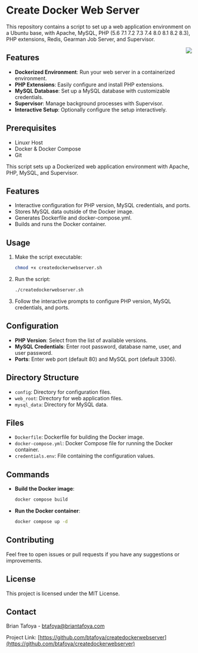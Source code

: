 # Create Docker Web Server

This repository contains a script to set up a web application environment on a Ubuntu base, with Apache, MySQL, PHP (5.6 7.1 7.2 7.3 7.4 8.0 8.1 8.2 8.3), PHP extensions, Redis, Gearman Job Server, and Supervisor.

<a href="https://www.buymeacoffee.com/luckyedward"><img src="https://img.buymeacoffee.com/button-api/?text=Buy me Drink&emoji=🍹&slug=luckyedward&button_colour=5F7FFF&font_colour=ffffff&font_family=Bree&outline_colour=000000&coffee_colour=FFDD00" style="float: right;" /></a>

## Features

- **Dockerized Environment**: Run your web server in a containerized environment.
- **PHP Extensions**: Easily configure and install PHP extensions.
- **MySQL Database**: Set up a MySQL database with customizable credentials.
- **Supervisor**: Manage background processes with Supervisor.
- **Interactive Setup**: Optionally configure the setup interactively.

## Prerequisites

- Linuxr Host
- Docker & Docker Compose
- Git

This script sets up a Dockerized web application environment with Apache, PHP, MySQL, and Supervisor.

## Features

- Interactive configuration for PHP version, MySQL credentials, and ports.
- Stores MySQL data outside of the Docker image.
- Generates Dockerfile and docker-compose.yml.
- Builds and runs the Docker container.

## Usage

1. Make the script executable:

    ```bash
    chmod +x createdockerwebserver.sh
    ```

2. Run the script:

    ```bash
    ./createdockerwebserver.sh
    ```

3. Follow the interactive prompts to configure PHP version, MySQL credentials, and ports.

## Configuration

- **PHP Version**: Select from the list of available versions.
- **MySQL Credentials**: Enter root password, database name, user, and user password.
- **Ports**: Enter web port (default 80) and MySQL port (default 3306).

## Directory Structure

- `config`: Directory for configuration files.
- `web_root`: Directory for web application files.
- `mysql_data`: Directory for MySQL data.

## Files

- `Dockerfile`: Dockerfile for building the Docker image.
- `docker-compose.yml`: Docker Compose file for running the Docker container.
- `credentials.env`: File containing the configuration values.

## Commands

- **Build the Docker image**:

    ```bash
    docker compose build
    ```

- **Run the Docker container**:

    ```bash
    docker compose up -d
    ```

## Contributing

Feel free to open issues or pull requests if you have any suggestions or improvements.

## License

This project is licensed under the MIT License.

## Contact

Brian Tafoya - btafoya@briantafoya.com

Project Link: [https://github.com/btafoya/createdockerwebserver](https://github.com/btafoya/createdockerwebserver)
